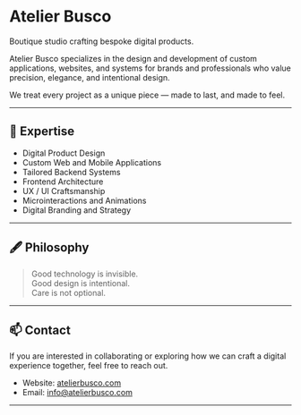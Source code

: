 # Atelier Busco

Boutique studio crafting bespoke digital products.

Atelier Busco specializes in the design and development of custom applications, websites, and systems for brands and professionals who value precision, elegance, and intentional design.

We treat every project as a unique piece — made to last, and made to feel.

---

## 🧩 Expertise

- Digital Product Design
- Custom Web and Mobile Applications
- Tailored Backend Systems
- Frontend Architecture
- UX / UI Craftsmanship
- Microinteractions and Animations
- Digital Branding and Strategy

---

## 🖋️ Philosophy

> Good technology is invisible.  
> Good design is intentional.  
> Care is not optional.

---

## 📫 Contact

If you are interested in collaborating or exploring how we can craft a digital experience together, feel free to reach out.

- Website: [atelierbusco.com](https://atelierbusco.com)
- Email: [info@atelierbusco.com](mailto:info@atelierbusco.com)

---
